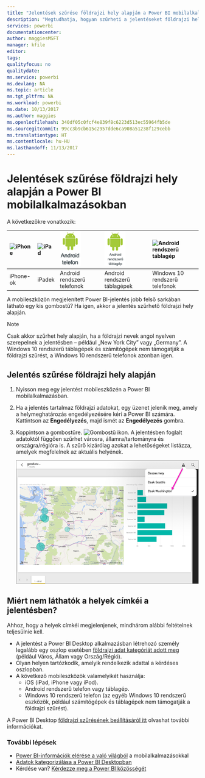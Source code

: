 ```yaml
---
title: "Jelentések szűrése földrajzi hely alapján a Power BI mobilalkalmazásban"
description: "Megtudhatja, hogyan szűrheti a jelentéseket földrajzi hely alapján a Microsoft Power BI mobilalkalmazásokban, ha a jelentés tulajdonosa beállított földrajzi címkéket."
services: powerbi
documentationcenter: 
author: maggiesMSFT
manager: kfile
editor: 
tags: 
qualityfocus: no
qualitydate: 
ms.service: powerbi
ms.devlang: NA
ms.topic: article
ms.tgt_pltfrm: NA
ms.workload: powerbi
ms.date: 10/13/2017
ms.author: maggies
ms.openlocfilehash: 340df05c0fcf4e839f8c6223d513ec55964fb5de
ms.sourcegitcommit: 99cc3b9cb615c2957dde6ca908a51238f129cebb
ms.translationtype: HT
ms.contentlocale: hu-HU
ms.lasthandoff: 11/13/2017
---
```

# <a name="filter-a-report-by-geographic-location-in-the-power-bi-mobile-apps"></a>Jelentések szűrése földrajzi hely alapján a Power BI mobilalkalmazásokban
A következőkre vonatkozik:

| ![iPhone](media/mobile-apps-geographic-filtering/iphone-logo-50-px.png) | ![iPad](media/mobile-apps-geographic-filtering/ipad-logo-50-px.png) | ![Android rendszerű telefon](media/mobile-apps-geographic-filtering/android-phone-logo-50-px.png) | ![Android rendszerű táblagép](media/mobile-apps-geographic-filtering/android-tablet-logo-50-px.png) | ![Android rendszerű táblagép](media/mobile-apps-geographic-filtering/win-10-logo-50-px.png) |
|:--- |:--- |:--- |:--- |:--- |
| iPhone-ok |iPadek |Android rendszerű telefonok |Android rendszerű táblagépek |Windows 10 rendszerű telefonok |

A mobileszközön megjelenített Power BI-jelentés jobb felső sarkában látható egy kis gombostű? Ha igen, akkor a jelentés szűrhető földrajzi hely alapján.

> [!NOTE]
> Csak akkor szűrhet hely alapján, ha a földrajzi nevek angol nyelven szerepelnek a jelentésben – például „New York City” vagy „Germany”. A Windows 10 rendszerű táblagépek és számítógépek nem támogatják a földrajzi szűrést, a Windows 10 rendszerű telefonok azonban igen.
> 
> 

## <a name="filter-your-report-by-your-geographic-location"></a>Jelentés szűrése földrajzi hely alapján
1. Nyisson meg egy jelentést mobileszközén a Power BI mobilalkalmazásban.
2. Ha a jelentés tartalmaz földrajzi adatokat, egy üzenet jelenik meg, amely a helymeghatározás engedélyezésére kéri a Power BI számára. Kattintson az **Engedélyezés**, majd ismét az **Engedélyezés** gombra.
3. Koppintson a gombostűre. ![Gombostű ikon](media/mobile-apps-geographic-filtering/power-bi-mobile-geo-icon.png). A jelentésben foglalt adatoktól függően szűrhet városra, államra/tartományra és országra/régióra is. A szűrő kizárólag azokat a lehetőségeket listázza, amelyek megfelelnek az aktuális helyének.
   
    ![Gombostű szűrő](media/mobile-apps-geographic-filtering/power-bi-mobile-geo-map-set-filter.png)

## <a name="why-dont-i-see-location-tags-on-a-report"></a>Miért nem láthatók a helyek címkéi a jelentésben?
Ahhoz, hogy a helyek címkéi megjelenjenek, mindhárom alábbi feltételnek teljesülnie kell. 

* A jelentést a Power BI Desktop alkalmazásban létrehozó személy legalább egy oszlop esetében [földrajzi adat kategóriát adott meg](desktop-mobile-geofiltering.md) (például Város, Állam vagy Ország/Régió).
* Olyan helyen tartózkodik, amelyik rendelkezik adattal a kérdéses oszlopban.
* A következő mobileszközök valamelyikét használja:
  * iOS (iPad, iPhone vagy iPod).
  * Android rendszerű telefon vagy táblagép.
  * Windows 10 rendszerű telefon (az egyéb Windows 10 rendszerű eszközök, például számítógépek és táblagépek nem támogatják a földrajzi szűrést).

A Power BI Desktop [földrajzi szűrésének beállításáról itt](desktop-mobile-geofiltering.md) olvashat további információkat.

### <a name="next-steps"></a>További lépések
* [Power BI-információk elérése a való világból](mobile-apps-data-in-real-world-context.md) a mobilalkalmazásokkal
* [Adatok kategorizálása a Power BI Desktopban](desktop-data-categorization.md) 
* Kérdése van? [Kérdezze meg a Power BI közösségét](http://community.powerbi.com/)

